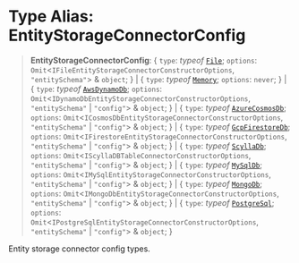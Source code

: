 # Type Alias: EntityStorageConnectorConfig

> **EntityStorageConnectorConfig**: \{ `type`: *typeof* [`File`](../variables/EntityStorageConnectorType.md#file); `options`: `Omit`\<`IFileEntityStorageConnectorConstructorOptions`, `"entitySchema"`\> & `object`; \} \| \{ `type`: *typeof* [`Memory`](../variables/EntityStorageConnectorType.md#memory); `options`: `never`; \} \| \{ `type`: *typeof* [`AwsDynamoDb`](../variables/EntityStorageConnectorType.md#awsdynamodb); `options`: `Omit`\<`IDynamoDbEntityStorageConnectorConstructorOptions`, `"entitySchema"` \| `"config"`\> & `object`; \} \| \{ `type`: *typeof* [`AzureCosmosDb`](../variables/EntityStorageConnectorType.md#azurecosmosdb); `options`: `Omit`\<`ICosmosDbEntityStorageConnectorConstructorOptions`, `"entitySchema"` \| `"config"`\> & `object`; \} \| \{ `type`: *typeof* [`GcpFirestoreDb`](../variables/EntityStorageConnectorType.md#gcpfirestoredb); `options`: `Omit`\<`IFirestoreEntityStorageConnectorConstructorOptions`, `"entitySchema"` \| `"config"`\> & `object`; \} \| \{ `type`: *typeof* [`ScyllaDb`](../variables/EntityStorageConnectorType.md#scylladb); `options`: `Omit`\<`IScyllaDBTableConnectorConstructorOptions`, `"entitySchema"` \| `"config"`\> & `object`; \} \| \{ `type`: *typeof* [`MySqlDb`](../variables/EntityStorageConnectorType.md#mysqldb); `options`: `Omit`\<`IMySqlEntityStorageConnectorConstructorOptions`, `"entitySchema"` \| `"config"`\> & `object`; \} \| \{ `type`: *typeof* [`MongoDb`](../variables/EntityStorageConnectorType.md#mongodb); `options`: `Omit`\<`IMongoDbEntityStorageConnectorConstructorOptions`, `"entitySchema"` \| `"config"`\> & `object`; \} \| \{ `type`: *typeof* [`PostgreSql`](../variables/EntityStorageConnectorType.md#postgresql); `options`: `Omit`\<`IPostgreSqlEntityStorageConnectorConstructorOptions`, `"entitySchema"` \| `"config"`\> & `object`; \}

Entity storage connector config types.
